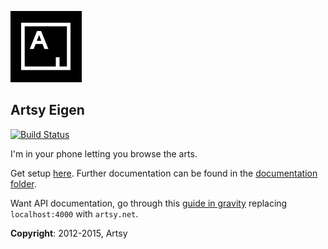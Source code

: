 ![Artsy](AppIcon_114.png "Artsy")

## Artsy Eigen

[![Build Status](https://travis-ci.org/artsy/eigen.svg)](https://magnum.travis-ci.com/artsy/eigen)

I'm in your phone letting you browse the arts.

Get setup [here](docs/getting_started.md). Further documentation can be found in the [documentation folder](docs#readme).

Want API documentation, go through this [guide in gravity](https://github.com/artsy/gravity/blob/master/doc/Api.md#playing-with-the-api) replacing `localhost:4000` with `artsy.net`.

**Copyright**: 2012-2015, Artsy
